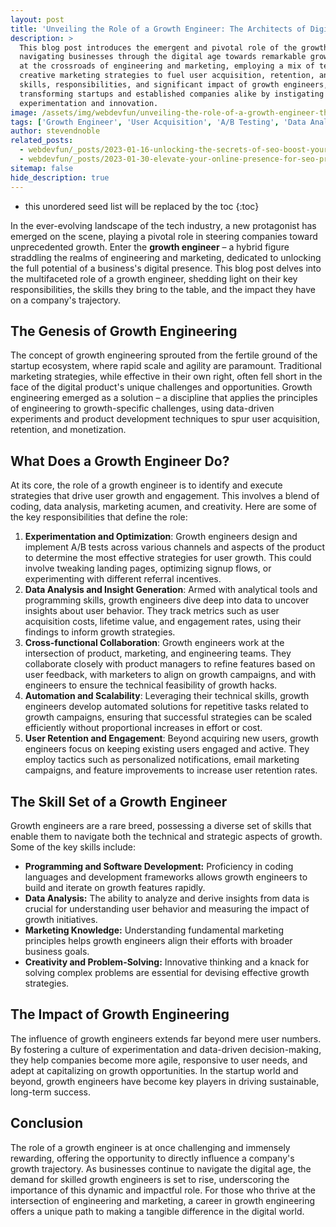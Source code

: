 ```yaml
---
layout: post
title: 'Unveiling the Role of a Growth Engineer: The Architects of Digital Expansion'
description: >
  This blog post introduces the emergent and pivotal role of the growth engineer, a vital catalyst in
  navigating businesses through the digital age towards remarkable growth. It explores their unique position
  at the crossroads of engineering and marketing, employing a mix of technical prowess, data analytics, and
  creative marketing strategies to fuel user acquisition, retention, and engagement. Highlighting the
  skills, responsibilities, and significant impact of growth engineers, the post illustrates how they're
  transforming startups and established companies alike by instigating a culture of data-driven
  experimentation and innovation.
image: /assets/img/webdevfun/unveiling-the-role-of-a-growth-engineer-the-architects-of-digital-expansion.jpg
tags: ['Growth Engineer', 'User Acquisition', 'A/B Testing', 'Data Analysis', 'Marketing', 'Retention']
author: stevendnoble
related_posts:
  - webdevfun/_posts/2023-01-16-unlocking-the-secrets-of-seo-boost-your-websites-visibility.md
  - webdevfun/_posts/2023-01-30-elevate-your-online-presence-for-seo-proven-seo-content-and-keywords.md
sitemap: false
hide_description: true
---
```


* this unordered seed list will be replaced by the toc
{:toc}

In the ever-evolving landscape of the tech industry, a new protagonist has emerged on the scene, playing a pivotal role in steering companies toward unprecedented growth. Enter the **growth engineer** – a hybrid figure straddling the realms of engineering and marketing, dedicated to unlocking the full potential of a business's digital presence. This blog post delves into the multifaceted role of a growth engineer, shedding light on their key responsibilities, the skills they bring to the table, and the impact they have on a company's trajectory.

## The Genesis of Growth Engineering

The concept of growth engineering sprouted from the fertile ground of the startup ecosystem, where rapid scale and agility are paramount. Traditional marketing strategies, while effective in their own right, often fell short in the face of the digital product's unique challenges and opportunities. Growth engineering emerged as a solution – a discipline that applies the principles of engineering to growth-specific challenges, using data-driven experiments and product development techniques to spur user acquisition, retention, and monetization.

## What Does a Growth Engineer Do?

At its core, the role of a growth engineer is to identify and execute strategies that drive user growth and engagement. This involves a blend of coding, data analysis, marketing acumen, and creativity. Here are some of the key responsibilities that define the role:

1. **Experimentation and Optimization**: Growth engineers design and implement A/B tests across various channels and aspects of the product to determine the most effective strategies for user growth. This could involve tweaking landing pages, optimizing signup flows, or experimenting with different referral incentives.
2. **Data Analysis and Insight Generation**: Armed with analytical tools and programming skills, growth engineers dive deep into data to uncover insights about user behavior. They track metrics such as user acquisition costs, lifetime value, and engagement rates, using their findings to inform growth strategies.
3. **Cross-functional Collaboration**: Growth engineers work at the intersection of product, marketing, and engineering teams. They collaborate closely with product managers to refine features based on user feedback, with marketers to align on growth campaigns, and with engineers to ensure the technical feasibility of growth hacks.
4. **Automation and Scalability**: Leveraging their technical skills, growth engineers develop automated solutions for repetitive tasks related to growth campaigns, ensuring that successful strategies can be scaled efficiently without proportional increases in effort or cost.
5. **User Retention and Engagement**: Beyond acquiring new users, growth engineers focus on keeping existing users engaged and active. They employ tactics such as personalized notifications, email marketing campaigns, and feature improvements to increase user retention rates.

## The Skill Set of a Growth Engineer

Growth engineers are a rare breed, possessing a diverse set of skills that enable them to navigate both the technical and strategic aspects of growth. Some of the key skills include:

* **Programming and Software Development:** Proficiency in coding languages and development frameworks allows growth engineers to build and iterate on growth features rapidly.
* **Data Analysis:** The ability to analyze and derive insights from data is crucial for understanding user behavior and measuring the impact of growth initiatives.
* **Marketing Knowledge:** Understanding fundamental marketing principles helps growth engineers align their efforts with broader business goals.
* **Creativity and Problem-Solving:** Innovative thinking and a knack for solving complex problems are essential for devising effective growth strategies.

## The Impact of Growth Engineering

The influence of growth engineers extends far beyond mere user numbers. By fostering a culture of experimentation and data-driven decision-making, they help companies become more agile, responsive to user needs, and adept at capitalizing on growth opportunities. In the startup world and beyond, growth engineers have become key players in driving sustainable, long-term success.

## Conclusion

The role of a growth engineer is at once challenging and immensely rewarding, offering the opportunity to directly influence a company's growth trajectory. As businesses continue to navigate the digital age, the demand for skilled growth engineers is set to rise, underscoring the importance of this dynamic and impactful role. For those who thrive at the intersection of engineering and marketing, a career in growth engineering offers a unique path to making a tangible difference in the digital world.